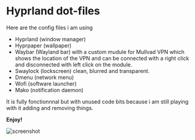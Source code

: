 # Hyprland dot-files


Here are the config files i am using
- Hyprland (window manager)
- Hyprpaper (wallpaper) 
- Waybar (Wayland bar) with a custom mudule for Mullvad VPN which shows the location of the VPN and can be connected with a right click and disconnected with left click on the module.
- Swaylock (lockscreen) clean, blurred and transparent.
- Dmenu (network menu)
- Wofi (software launcher)
- Mako (notification daemon)


It is fully fonctionnnal but with unused code bits because i am still playing with it adding and removing things.
  
**Enjoy!**

![screenshot](https://github.com/visnudeva/dot-files/blob/main/20221203_16h27m47s_grim.png)

